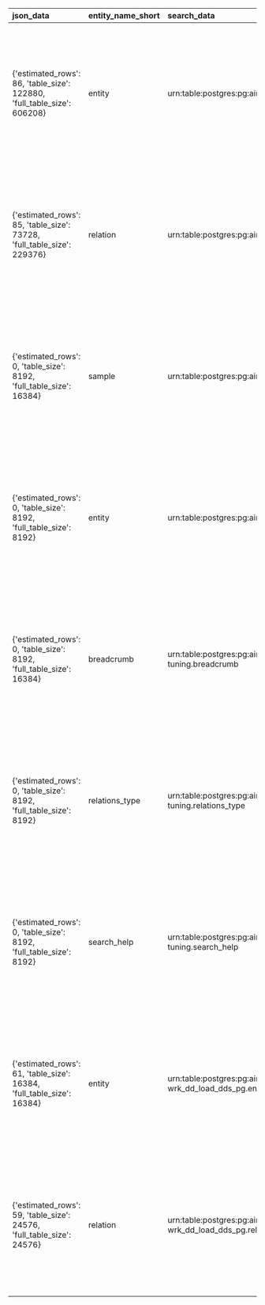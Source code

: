 | json_data                                                               | entity_name_short   | search_data                                                                           | entity_type   | entity_name                 | urn                                                       | tables                                                                                                                                                                                                                   | json_system                                                                         |
|:------------------------------------------------------------------------|:--------------------|:--------------------------------------------------------------------------------------|:--------------|:----------------------------|:----------------------------------------------------------|:-------------------------------------------------------------------------------------------------------------------------------------------------------------------------------------------------------------------------|:------------------------------------------------------------------------------------|
| {'estimated_rows': 86, 'table_size': 122880, 'full_table_size': 606208} | entity              | urn:table:postgres:pg:airflow:dds:entity dds.entity                                   | TABLE         | dds.entity                  | urn:table:postgres:pg:airflow:dds:entity                  | [{'columns': ['Key', 'Value'], 'data': [{'Key': 'Rows', 'Value': '86'}, {'Key': 'Data size', 'Value': '120.00 KB'}, {'Key': 'Total relation size', 'Value': '592.00 KB'}], 'header': 'General', 'display_headers': '0'}] | {'system_for_search': 'Postgres', 'type_for_search': 'Table', 'card_type': 'Table'} |
| {'estimated_rows': 85, 'table_size': 73728, 'full_table_size': 229376}  | relation            | urn:table:postgres:pg:airflow:dds:relation dds.relation                               | TABLE         | dds.relation                | urn:table:postgres:pg:airflow:dds:relation                | [{'columns': ['Key', 'Value'], 'data': [{'Key': 'Rows', 'Value': '85'}, {'Key': 'Data size', 'Value': '72.00 KB'}, {'Key': 'Total relation size', 'Value': '224.00 KB'}], 'header': 'General', 'display_headers': '0'}]  | {'system_for_search': 'Postgres', 'type_for_search': 'Table', 'card_type': 'Table'} |
| {'estimated_rows': 0, 'table_size': 8192, 'full_table_size': 16384}     | sample              | urn:table:postgres:pg:airflow:dds:sample dds.sample                                   | TABLE         | dds.sample                  | urn:table:postgres:pg:airflow:dds:sample                  | [{'columns': ['Key', 'Value'], 'data': [{'Key': 'Rows', 'Value': '0'}, {'Key': 'Data size', 'Value': '8.00 KB'}, {'Key': 'Total relation size', 'Value': '16.00 KB'}], 'header': 'General', 'display_headers': '0'}]     | {'system_for_search': 'Postgres', 'type_for_search': 'Table', 'card_type': 'Table'} |
| {'estimated_rows': 0, 'table_size': 8192, 'full_table_size': 8192}      | entity              | urn:table:postgres:pg:airflow:mart:entity mart.entity                                 | TABLE         | mart.entity                 | urn:table:postgres:pg:airflow:mart:entity                 | [{'columns': ['Key', 'Value'], 'data': [{'Key': 'Rows', 'Value': '0'}, {'Key': 'Data size', 'Value': '8.00 KB'}, {'Key': 'Total relation size', 'Value': '8.00 KB'}], 'header': 'General', 'display_headers': '0'}]      | {'system_for_search': 'Postgres', 'type_for_search': 'Table', 'card_type': 'Table'} |
| {'estimated_rows': 0, 'table_size': 8192, 'full_table_size': 16384}     | breadcrumb          | urn:table:postgres:pg:airflow:tuning:breadcrumb tuning.breadcrumb                     | TABLE         | tuning.breadcrumb           | urn:table:postgres:pg:airflow:tuning:breadcrumb           | [{'columns': ['Key', 'Value'], 'data': [{'Key': 'Rows', 'Value': '0'}, {'Key': 'Data size', 'Value': '8.00 KB'}, {'Key': 'Total relation size', 'Value': '16.00 KB'}], 'header': 'General', 'display_headers': '0'}]     | {'system_for_search': 'Postgres', 'type_for_search': 'Table', 'card_type': 'Table'} |
| {'estimated_rows': 0, 'table_size': 8192, 'full_table_size': 8192}      | relations_type      | urn:table:postgres:pg:airflow:tuning:relations_type tuning.relations_type             | TABLE         | tuning.relations_type       | urn:table:postgres:pg:airflow:tuning:relations_type       | [{'columns': ['Key', 'Value'], 'data': [{'Key': 'Rows', 'Value': '0'}, {'Key': 'Data size', 'Value': '8.00 KB'}, {'Key': 'Total relation size', 'Value': '8.00 KB'}], 'header': 'General', 'display_headers': '0'}]      | {'system_for_search': 'Postgres', 'type_for_search': 'Table', 'card_type': 'Table'} |
| {'estimated_rows': 0, 'table_size': 8192, 'full_table_size': 8192}      | search_help         | urn:table:postgres:pg:airflow:tuning:search_help tuning.search_help                   | TABLE         | tuning.search_help          | urn:table:postgres:pg:airflow:tuning:search_help          | [{'columns': ['Key', 'Value'], 'data': [{'Key': 'Rows', 'Value': '0'}, {'Key': 'Data size', 'Value': '8.00 KB'}, {'Key': 'Total relation size', 'Value': '8.00 KB'}], 'header': 'General', 'display_headers': '0'}]      | {'system_for_search': 'Postgres', 'type_for_search': 'Table', 'card_type': 'Table'} |
| {'estimated_rows': 61, 'table_size': 16384, 'full_table_size': 16384}   | entity              | urn:table:postgres:pg:airflow:wrk_dd_load_dds_pg:entity wrk_dd_load_dds_pg.entity     | TABLE         | wrk_dd_load_dds_pg.entity   | urn:table:postgres:pg:airflow:wrk_dd_load_dds_pg:entity   | [{'columns': ['Key', 'Value'], 'data': [{'Key': 'Rows', 'Value': '61'}, {'Key': 'Data size', 'Value': '16.00 KB'}, {'Key': 'Total relation size', 'Value': '16.00 KB'}], 'header': 'General', 'display_headers': '0'}]   | {'system_for_search': 'Postgres', 'type_for_search': 'Table', 'card_type': 'Table'} |
| {'estimated_rows': 59, 'table_size': 24576, 'full_table_size': 24576}   | relation            | urn:table:postgres:pg:airflow:wrk_dd_load_dds_pg:relation wrk_dd_load_dds_pg.relation | TABLE         | wrk_dd_load_dds_pg.relation | urn:table:postgres:pg:airflow:wrk_dd_load_dds_pg:relation | [{'columns': ['Key', 'Value'], 'data': [{'Key': 'Rows', 'Value': '59'}, {'Key': 'Data size', 'Value': '24.00 KB'}, {'Key': 'Total relation size', 'Value': '24.00 KB'}], 'header': 'General', 'display_headers': '0'}]   | {'system_for_search': 'Postgres', 'type_for_search': 'Table', 'card_type': 'Table'} |
